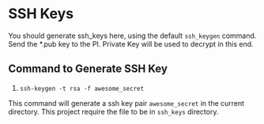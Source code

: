 # SSH Keys

You should generate ssh_keys here, using the default `ssh_keygen` command. Send the *.pub key to the PI. Private Key will be used to decrypt in this end.

## Command to Generate SSH Key

1. `ssh-keygen -t rsa -f awesome_secret`

This command will generate a ssh key pair `awesome_secret` in the current directory. This project require the file to be in `ssh_keys` directory.